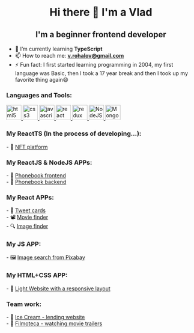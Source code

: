 <h1 align="center">Hi there 👋 I'm a Vlad</h1>
<h2 align="center">I'm a beginner frontend developer</h2>

- 🌱 I’m currently learning **TypeScript**
- 📫 How to reach me: **v.rohalov@gmail.com**
- ⚡ Fun fact: I first started learning programming in 2004, my first language was Basic, then I took a 17 year break and then I took up my favorite thing again😄

<h3 align="left">Languages and Tools:</h3>
<p align="left"> 
  <a href="https://www.w3.org/html/" target="_blank" rel="noreferrer">
  <img src="https://cdn.jsdelivr.net/gh/devicons/devicon/icons/html5/html5-original-wordmark.svg" alt="html5" width="40" height="40"/>
 </a> 
 <a href="https://www.w3schools.com/css/" target="_blank" rel="noreferrer"> 
  <img src="https://cdn.jsdelivr.net/gh/devicons/devicon/icons/css3/css3-original-wordmark.svg" alt="css3" width="40" height="40"/>
 </a> 
 <a href="https://developer.mozilla.org/en-US/docs/Web/JavaScript" target="_blank" rel="noreferrer">
  <img src="https://cdn.jsdelivr.net/gh/devicons/devicon/icons/javascript/javascript-original.svg"  alt="javascript" width="40" height="40"/>
 </a> 
 <a href="https://reactjs.org/" target="_blank" rel="noreferrer">
  <img src="https://cdn.jsdelivr.net/gh/devicons/devicon/icons/react/react-original-wordmark.svg" alt="react" width="40" height="40"/>
 </a> 
 <a href="https://redux.js.org" target="_blank" rel="noreferrer">
  <img src="https://cdn.jsdelivr.net/gh/devicons/devicon/icons/redux/redux-original.svg" alt="redux" width="40" height="40"/>
 </a>
 <a href="https://nodejs.org/" target="_blank" rel="noreferrer">
  <img src="https://cdn.jsdelivr.net/gh/devicons/devicon/icons/nodejs/nodejs-original-wordmark.svg" alt="NodeJS" width="40" height="40"/>
 </a>
 <a href="https://www.mongodb.com/" target="_blank" rel="noreferrer">
  <img src="https://cdn.jsdelivr.net/gh/devicons/devicon/icons/mongodb/mongodb-plain-wordmark.svg" alt="MongoDB" width="40" height="40"/>
 </a>
</p>

<h3 align="left">My ReactTS (In the process of developing...):</h3>
 - 🦍 <a href="https://vladyslav-rohalov.github.io/ts-app/" target="_blank">NFT platform</a><br>
 
<h3 align="left">My ReactJS & NodeJS APPs:</h3>
 - 📒 <a href="https://vladyslav-rohalov.github.io/phonebook-frontend/" target="_blank">Phonebook frontend</a><br>
 - 📒 <a href="https://vladyslav-rohalov.github.io/phonebook-backend/" target="_blank">Phonebook backend</a><br>


<h3 align="left">My React APPs:</h3>
- 🍒 <a href="https://vladyslav-rohalov.github.io/magic-cards/" target="_blank">Tweet cards</a><br>
 - 📽️ <a href="https://vladyslav-rohalov.github.io/goit-react-hw-05-movies/" target="_blank">Movie finder</a><br>
 - 🔍 <a href="https://vladyslav-rohalov.github.io/goit-react-hw-04-images/" target="_blank">Image finder</a><br>


<h3 align="left">My JS APP:</h3>
 - 🖼️ <a href="https://vladyslav-rohalov.github.io/goit-js-hw-11/" target="_blank">Image search from Pixabay</a><br>
  
 <h3 align="left">My HTML+CSS APP:</h3>
 - 🧮 <a href="https://vladyslav-rohalov.github.io/goit-markup-hw-08/" target="_blank">Light Website with a responsive layout</a><br>
 
 <h3 align="left">Team work:</h3>
  - 👯 <a href="https://olga-dames.github.io/teamProject17/" target="_blank">Ice Cream - lending website</a><br>
  - 👯 <a href="https://konstantinyevchuk.github.io/Filmoteca_team_project/index.html" target="_blank">Filmoteca - watching movie trailers</a><br>
 



